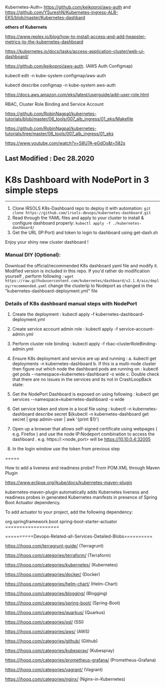 
Kubernetes-Auth= https://github.com/keikoproj/aws-auth
and https://github.com/YSureshN/Kubernetes-ingress-ALB-EKS/blob/master/Kubernetes-dashbard


**others of Kubernets**

https://www.replex.io/blog/how-to-install-access-and-add-heapster-metrics-to-the-kubernetes-dashboard

https://kubernetes.io/docs/tasks/access-application-cluster/web-ui-dashboard/

https://github.com/keikoproj/aws-auth.   (AWS Auth Configmap)

kubectl edit -n kube-system configmap/aws-auth

kubectl describe configmap -n kube-system aws-auth

https://docs.aws.amazon.com/eks/latest/userguide/add-user-role.html

RBAC, Cluster Role Binding and Service Account

https://github.com/RobinNagpal/kubernetes-tutorials/blob/master/06_tools/007_alb_ingress/01_eks/Makefile

https://github.com/RobinNagpal/kubernetes-tutorials/tree/master/06_tools/007_alb_ingress/01_eks

https://www.youtube.com/watch?v=S8U7A-eGdOs&t=582s

Last Modified : Dec 28.2020
---------------------------------------------------------
# K8s Dashboard with NodePort in 3 simple steps
---------------------------------------------------------
1. Clone IRSOLS K8s-Dashboard repo to deploy it with automation:
`git clone https://github.com/irsols-devops/kubernetes-dashboard.git`
2. Read through the YAML files and apply to your cluster to install & configure dashboard properly:
`kubectl apply -f ./kubernetes-dashboard/`
3. Get the URL (IP:Port) and token to login to dashboard using get-dash.sh

Enjoy your shiny new cluster dashboard ! 


### Manual DIY (Optional): 
Download the official/recommended K8s dashboard yaml file and modify it. Modified version
is included in this repo. If you'd rather do modification yourself , perform following : 
``wget https://raw.githubusercontent.com/kubernetes/dashboard/v2.1.0/aio/deploy/recommended.yaml``
change the clusterIp to Nodeport as changed in the "kubernetes-dashboard-deployment.yml" file

### **Details of K8s dashboard manual steps with NodePort**

1. Create the deployment : kubectl apply -f kubernetes-dashboard-deployment.yml
2. Create service account admin role :  kubectl apply -f service-account-admin.yml
3. Perform cluster role binding : kubectl apply -f rbac-clusterRoleBinding-admin.yml
4. Ensure K8s deployment and service are up and running :
  a. kubectl get deployments -n kubernetes-dashboard
  b. If this is a multi-node cluster then figure out which node the dashboard pods are running on :
        kubectl get pods --namespace=kubernetes-dashboard -o wide
  c. Double check that there are no issues in the services and its not in CrashLoopBack state:
5. Get the NodePort Dashboard is exposed on using following :
    kubectl get services --namespace=kubernetes-dashboard -o wide
6. Get service token and store in a local file using :
   kubectl -n kubernetes-dashboard describe secret $(kubectl -n kubernetes-dashboard get secret | grep admin-user | awk '{print $1}')

7. Open up a browser that allows self-signed certificate using webpages ( e.g. Firefox ) and use the node  IP:Nodeport combination to access the dashboard . e.g. https://<node4>:<node_port> will be https://10.10.0.4:32005

8. In the login window use the token from previous step

  
  =====
  
  
 How to add a liveness and readiness probe? From POM.XML through Maven Plugin

  https://www.eclipse.org/jkube/docs/kubernetes-maven-plugin
  
  
kubernetes-maven-plugin automatically adds Kubernetes liveness and readiness probes in generated Kubernetes manifests in presence of Spring Boot Actuator dependency.

To add actuator to your project, add the following dependency:

<dependencies>
    <dependency>
        <groupId>org.springframework.boot</groupId>
        <artifactId>spring-boot-starter-actuator</artifactId>
    </dependency>
</dependencies>
===================

==========Devops-Related-all-Services-Detailed-Blobs========== 

https://jhooq.com/terragrunt-guide/          (Terragrunt)


https://jhooq.com/categories/terraform/      (Terraform)

https://jhooq.com/categories/kubernetes/       (Kubernetes)

https://jhooq.com/categories/docker/        (Docker)

https://jhooq.com/categories/helm-chart/      (Helm-Chart)

https://jhooq.com/categories/blogging/         (Blogging)

https://jhooq.com/categories/spring-boot/      (Spring-Boot)

https://jhooq.com/categories/quarkus/          (Quarkus)

https://jhooq.com/categories/ssl/           (SSl)

https://jhooq.com/categories/aws/        (AWS)

https://jhooq.com/categories/github/      (Github)

https://jhooq.com/categories/kubespray/    (Kubespray)

https://jhooq.com/categories/prometheus-grafana/     (Prometheus-Grafana)

https://jhooq.com/categories/vagrant/        (Vagrant)

https://jhooq.com/categories/nginx/         (Nginx-in-Kubernetes)
